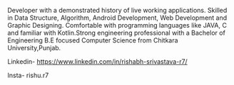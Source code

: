 Developer with a demonstrated history of live working applications. Skilled in Data Structure, Algorithm, Android Development, Web Development and Graphic Designing. 
Comfortable with programming languages like JAVA, C and familiar with Kotlin.Strong engineering professional with a Bachelor of Engineering B.E focused Computer Science 
from Chitkara University,Punjab.

Linkedin- https://www.linkedin.com/in/rishabh-srivastava-r7/

Insta- rishu.r7
